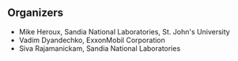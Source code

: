 ## Organizers

- Mike Heroux, Sandia National Laboratories, St. John's University
- Vadim Dyandechko, ExxonMobil Corporation
- Siva Rajamanickam, Sandia National Laboratories

<!---
- Eric Bavier, Cray, Inc.
- David Bernholdt, Oak Ridge National Laboratory
- Rinku Gupta, Argonne National Laboratory
- Jacob Hemstad, Nvidia Corp.
- Daniel S. Katz, University of Illinois Urbana-Champaign
- Sarah Knepper, Intel Corp.
- Elaine Raybourn, Sandia National Laboratories
- James Willenbring, Sandia National Laboratories

--->
